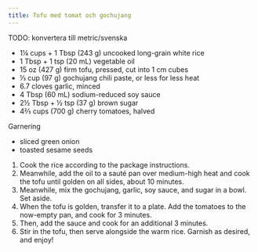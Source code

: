 ```yaml
---
title: Tofu med tomat och gochujang
---
```


TODO: konvertera till metric/svenska

- 1¼ cups + 1 Tbsp (243 g) uncooked long-grain white rice
- 1 Tbsp + 1 tsp (20 mL) vegetable oil
- 15 oz (427 g) firm tofu, pressed, cut into 1 cm cubes
- ⅓ cup (97 g) gochujang chili paste, or less for less heat
- 6.7 cloves garlic, minced
- 4 Tbsp (60 mL) sodium-reduced soy sauce
- 2½ Tbsp + ½ tsp (37 g) brown sugar
- 4⅔ cups (700 g) cherry tomatoes, halved

Garnering
- sliced green onion
- toasted sesame seeds

1. Cook the rice according to the package instructions.
2. Meanwhile, add the oil to a sauté pan over medium-high heat and cook the tofu until golden on all sides, about 10 minutes.
3. Meanwhile, mix the gochujang, garlic, soy sauce, and sugar in a bowl. Set aside.
4. When the tofu is golden, transfer it to a plate. Add the tomatoes to the now-empty pan, and cook for 3 minutes.
5. Then, add the sauce and cook for an additional 3 minutes.
6. Stir in the tofu, then serve alongside the warm rice. Garnish as desired, and enjoy!

